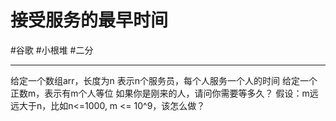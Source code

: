 # 接受服务的最早时间
#谷歌 
#小根堆
#二分 

---
给定一个数组arr，长度为n
表示n个服务员，每个人服务一个人的时间
给定一个正数m，表示有m个人等位
如果你是刚来的人，请问你需要等多久？
假设：m远远大于n，比如n<=1000, m <= 10^9，该怎么做？